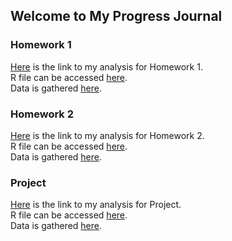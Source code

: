 ## Welcome to My Progress Journal  
### Homework 1

[Here](https://BU-IE-360.github.io/spring22-HaticeSerraHakyemez/Homework1/HTMLFile.html) is the link to my analysis for Homework 1.  
R file can be accessed [here](https://BU-IE-360.github.io/spring22-HaticeSerraHakyemez/Homework1/RMDFile.Rmd).   
Data is gathered [here](https://github.com/BU-IE-360/spring22-HaticeSerraHakyemez/tree/gh-pages/Homework1/Data).


### Homework 2


[Here](https://BU-IE-360.github.io/spring22-HaticeSerraHakyemez/Homework2/RMDFile.html) is the link to my analysis for Homework 2.  
R file can be accessed [here](https://BU-IE-360.github.io/spring22-HaticeSerraHakyemez/Homework2/RMDFile.Rmd).   
Data is gathered [here](https://BU-IE-360.github.io/spring22-HaticeSerraHakyemez/Homework2/DataFile.csv).


### Project

[Here](https://BU-IE-360.github.io/spring22-HaticeSerraHakyemez/IE360Project/RMDFile.html) is the link to my analysis for Project.  
R file can be accessed [here](https://BU-IE-360.github.io/spring22-HaticeSerraHakyemez/IE360Project/RMDFile.Rmd).   
Data is gathered [here](https://BU-IE-360.github.io/spring22-HaticeSerraHakyemez/IE360Project/DataFile.csv).
